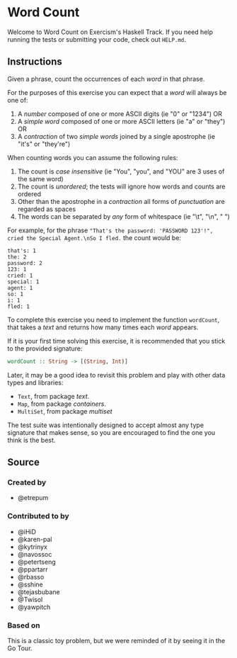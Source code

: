 # Word Count

Welcome to Word Count on Exercism's Haskell Track.
If you need help running the tests or submitting your code, check out `HELP.md`.

## Instructions

Given a phrase, count the occurrences of each _word_ in that phrase.

For the purposes of this exercise you can expect that a _word_ will always be one of:

1. A _number_ composed of one or more ASCII digits (ie "0" or "1234") OR
2. A _simple word_ composed of one or more ASCII letters (ie "a" or "they") OR
3. A _contraction_ of two _simple words_ joined by a single apostrophe (ie "it's" or "they're")

When counting words you can assume the following rules:

1. The count is _case insensitive_ (ie "You", "you", and "YOU" are 3 uses of the same word)
2. The count is _unordered_; the tests will ignore how words and counts are ordered
3. Other than the apostrophe in a _contraction_ all forms of _punctuation_ are regarded as spaces
4. The words can be separated by _any_ form of whitespace (ie "\t", "\n", " ")

For example, for the phrase `"That's the password: 'PASSWORD 123'!", cried the Special Agent.\nSo I fled.` the count would be:

```text
that's: 1
the: 2
password: 2
123: 1
cried: 1
special: 1
agent: 1
so: 1
i: 1
fled: 1
```

To complete this exercise you need to implement the function `wordCount`,
that takes a *text* and returns how many times each *word* appears.

If it is your first time solving this exercise, it is recommended that you
stick to the provided signature:

```haskell
wordCount :: String -> [(String, Int)]
```

Later, it may be a good idea to revisit this problem and play with other data
types and libraries:

- `Text`, from package *text*.
- `Map`, from package *containers*.
- `MultiSet`, from package *multiset*

The test suite was intentionally designed to accept almost any type signature
that makes sense, so you are encouraged to find the one you think is the best.

## Source

### Created by

- @etrepum

### Contributed to by

- @iHiD
- @karen-pal
- @kytrinyx
- @navossoc
- @petertseng
- @ppartarr
- @rbasso
- @sshine
- @tejasbubane
- @Twisol
- @yawpitch

### Based on

This is a classic toy problem, but we were reminded of it by seeing it in the Go Tour.

